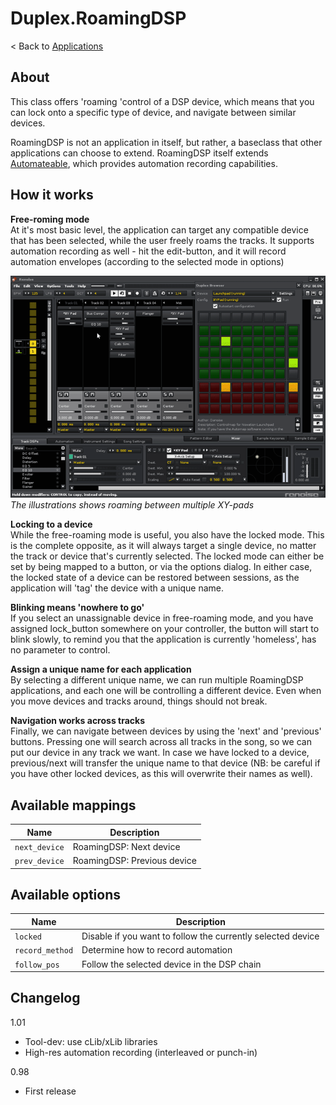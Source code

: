 # Duplex.RoamingDSP

< Back to [Applications](../Applications.md)

## About

This class offers 'roaming 'control of a DSP device, which means that you can lock onto a specific type of device, and navigate between similar devices.

RoamingDSP is not an application in itself, but rather, a baseclass that other applications can choose to extend. RoamingDSP itself extends [Automateable](Automateable.md), which provides automation recording capabilities.

## How it works

**Free-roming mode**  
At it's most basic level, the application can target any compatible device that has been selected, while the user freely roams the tracks. It supports automation recording as well - hit the edit-button, and it will record automation envelopes (according to the selected mode in options)

![XYPad_roaming](../Images/XYPad_roaming.gif)  
*The illustrations shows roaming between multiple XY-pads*

**Locking to a device**  
While the free-roaming mode is useful, you also have the locked mode. This is the complete opposite, as it will always target a single device, no matter the track or device that's currently selected. The locked mode can either be set by being mapped to a button, or via the options dialog. In either case, the locked state of a device can be restored between sessions, as the application will 'tag' the device with a unique name.

**Blinking means 'nowhere to go'**  
If you select an unassignable device in free-roaming mode, and you have assigned lock_button somewhere on your controller, the button will start to blink slowly, to remind you that the application is currently 'homeless', has no parameter to control.

**Assign a unique name for each application**  
By selecting a different unique name, we can run multiple RoamingDSP applications, and each one will be controlling a different device. Even when you move devices and tracks around, things should not break.

**Navigation works across tracks**  
Finally, we can navigate between devices by using the 'next' and 'previous' buttons. Pressing one will search across all tracks in the song, so we can put our device in any track we want. In case we have locked to a device, previous/next will transfer the unique name to that device (NB: be careful if you have other locked devices, as this will overwrite their names as well).


## Available mappings 

| Name          | Description   |
| ------------- |---------------|
|`next_device`|RoamingDSP: Next device|  
|`prev_device`|RoamingDSP: Previous device|  

## Available options 

| Name          | Description   |
| ------------- |---------------|
|`locked`|Disable if you want to follow the currently selected device |  
|`record_method`|Determine how to record automation|  
|`follow_pos`|Follow the selected device in the DSP chain|  

## Changelog

1.01
- Tool-dev: use cLib/xLib libraries
- High-res automation recording (interleaved or punch-in)

0.98
- First release


